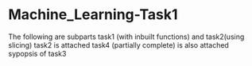# Machine_Learning-Task1
The following are subparts task1 (with inbuilt functions) and task2(using slicing)
task2 is attached
task4 (partially complete) is also attached
sypopsis of task3

